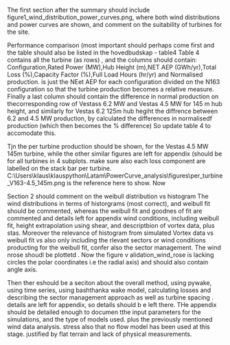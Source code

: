The first section after the summary should include figure1_wind_distribution_power_curves.png,  where both wind distributions and power curves are shown, and comment on the suitability of turbines for the site.  

Performance comparison (most important should perhaps come first and the table should also be listed in the hovedbudskap - table4
Table 4 contains all the turbine (as rows) , and the columns should contain: 
Configuration,Rated Power (MW),Hub Height (m),NET AEP (GWh/yr),Total Loss (%),Capacity Factor (%),Full Load Hours (hr/yr) and Normalised production.   is just the NEet AEP for each configuration divided on the N163 configuration so that the turbine production becomes a relative measure.  Finally a last column should contain the difference in normal production on thecorresponding row of Vestass 6.2 MW and Vestas 4.5 MW for 145 m hub height, and similarly for Vestas 6.2 125m hub hegiht the diffrence between 6.2 and 4.5 MW production, by calculated the differences in normalisedf production (which then becomes the % difference)
So update table 4 to accomodate this.  

Tjn the per turbine production should be shown, for the Vestas 4.5 MW 145m turbine, while the other similar figures are left for appendix (should be for all turbines in 4 subplots. 
make sure also each loss component are labelled on the stack bar per turbine.  C:\Users\klaus\klauspython\Latam\PowerCurve_analysis\figures\per_turbine_V163-4.5_145m.png is the reference here to show.  Now 

Section 2 should comment on the weibull distribution vs histogram The wind distributions in terms of historgrams (most correct), and weibull fit should be commented, whereas the weibull fit and goodnes of fit are commented and details left for appendix wind conditions, including weibull fit, height extrapolation using shear, and descriptbion of vortex data, plus stas.  Moreover the relevance of histogram from simulated Vortex data vs weibull fit vs also only including the rlevant sectors or wind conditions producting for the weibull fit, confer also the sector management.  The wind nrose shoudl be plottetd .  Now the figure v alidation_wind_rose is lacking circles the polar coordinates i.e the radial axis) and should also contain angle axis.  

Then ther eshould be a seciton about the overall method, using pywake, using time series, using bashthanka wake model, calculating losses and describing the sector management approach as well as turbine spacing . details are left for appendix, so details should b e left there. THe appendix should be detailed enough to documen tthe input parameters for the simulations, and the type of models used. plus the previously mentioned wind data analysis. stress also that no flow model has been used at this stage. justified by flat terrain and lack of physical measurements.  



